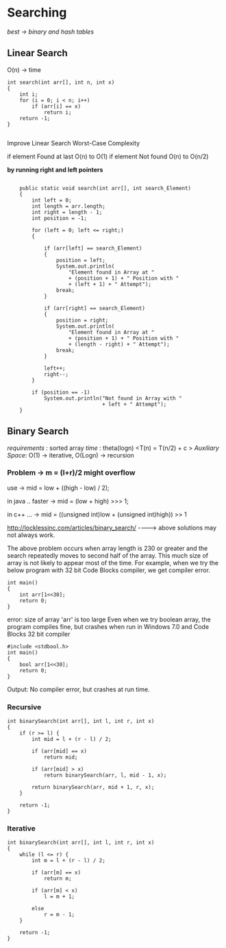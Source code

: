 # Searching

*best -> binary and hash tables*

## Linear Search

O(n) -> time 

```
int search(int arr[], int n, int x) 
{ 
    int i; 
    for (i = 0; i < n; i++) 
        if (arr[i] == x) 
            return i; 
    return -1; 
} 
  
```
Improve Linear Search Worst-Case Complexity

if element Found at last  O(n) to O(1)
if element Not found O(n) to O(n/2)

__by running right and left pointers__

```

    public static void search(int arr[], int search_Element) 
    { 
        int left = 0; 
        int length = arr.length; 
        int right = length - 1; 
        int position = -1; 
  
        for (left = 0; left <= right;)  
        { 
             
            if (arr[left] == search_Element)  
            { 
                position = left; 
                System.out.println( 
                    "Element found in Array at "
                    + (position + 1) + " Position with "
                    + (left + 1) + " Attempt"); 
                break; 
            } 
            
            if (arr[right] == search_Element)  
            { 
                position = right; 
                System.out.println( 
                    "Element found in Array at "
                    + (position + 1) + " Position with "
                    + (length - right) + " Attempt"); 
                break; 
            } 
              
            left++; 
            right--; 
        } 
  
        if (position == -1) 
            System.out.println("Not found in Array with "
                               + left + " Attempt"); 
    } 
```

## Binary Search

*requirements* : sorted array
*time* : theta(logn) <T(n) = T(n/2) + c >
*Auxiliary Space*: O(1) -> iterative, O(Logn) -> recursion

### Problem -> m = (l+r)/2 might overflow 

use -> mid = low + ((high - low) / 2); 

in java .. faster -> mid = (low + high) >>> 1; 

in c++ ... -> mid = ((unsigned int)low + (unsigned int)high)) >> 1 

http://locklessinc.com/articles/binary_search/ ----> above solutions may not always work.

The above problem occurs when array length is 230 or greater and the search repeatedly moves to second half of the array. This much size of array is not likely to appear most of the time. For example, when we try the below program with 32 bit Code Blocks compiler, we get compiler error.

```
int main() 
{ 
	int arr[1<<30]; 
	return 0; 
}
```
error: size of array 'arr' is too large
Even when we try boolean array, the program compiles fine, but crashes when run in Windows 7.0 and Code Blocks 32 bit compiler

```
#include <stdbool.h> 
int main() 
{ 
	bool arr[1<<30]; 
	return 0; 
}

```

Output: No compiler error, but crashes at run time.


### Recursive

```
int binarySearch(int arr[], int l, int r, int x) 
{ 
    if (r >= l) { 
        int mid = l + (r - l) / 2; 

        if (arr[mid] == x) 
            return mid; 
  
        if (arr[mid] > x) 
            return binarySearch(arr, l, mid - 1, x); 
  
        return binarySearch(arr, mid + 1, r, x); 
    } 
  
    return -1; 
} 
```

### Iterative

```
int binarySearch(int arr[], int l, int r, int x) 
{ 
    while (l <= r) { 
        int m = l + (r - l) / 2; 
  
        if (arr[m] == x) 
            return m; 
  
        if (arr[m] < x) 
            l = m + 1; 
  
        else
            r = m - 1; 
    } 

    return -1; 
} 
```